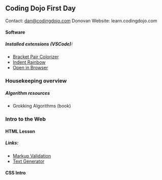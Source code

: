 ## Coding Dojo First Day

Contact: dan@codingdojo.com Donovan
Website: learn.codingdojo.com

#### Software
##### Installed extensions (VSCode):
* [Bracket Pair Colorizer](https://marketplace.visualstudio.com/items?itemName=CoenraadS.bracket-pair-colorizer)
* [Indent Rainbow](https://marketplace.visualstudio.com/items?itemName=oderwat.indent-rainbow)
* [Open in Browser](https://marketplace.visualstudio.com/items?itemName=techer.open-in-browser)

### Housekeeping overview 
##### Algorithm resources
* Grokking Algorithms (book)
### Intro to the Web
#### HTML Lesson
##### Links:
* [Markup Validation](http://validator.w3.org/#validate_by_uri)
* [Text Generator](https://www.webfx.com/tools/lorem-ipsum-generator/)
#### CSS Intro
<!--stackedit_data:
eyJoaXN0b3J5IjpbMTMyMTAyNTYxMSwtMTY2MjAyMTgxNywxMz
MxNTkzMDEwLC0xNTAwODYyODA3LC0xNjU0MDI1MzQxXX0=
-->